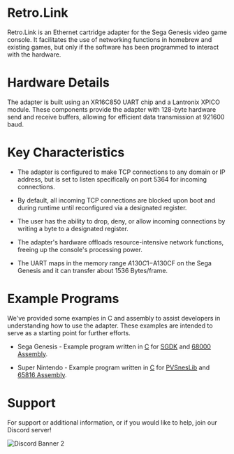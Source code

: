 # Retro.Link

Retro.Link is an Ethernet cartridge adapter for the Sega Genesis video game console. It facilitates the use of networking functions in homebrew and existing games, but only if the software has been programmed to interact with the hardware.

# Hardware Details
The adapter is built using an XR16C850 UART chip and a Lantronix XPICO module. These components provide the adapter with 128-byte hardware send and receive buffers, allowing for efficient data transmission at 921600 baud.

# Key Characteristics
* The adapter is configured to make TCP connections to any domain or IP address, but is set to listen specifically on port 5364 for incoming connections.

* By default, all incoming TCP connections are blocked upon boot and during runtime until reconfigured via a designated register.

* The user has the ability to drop, deny, or allow incoming connections by writing a byte to a designated register.

* The adapter's hardware offloads resource-intensive network functions, freeing up the console's processing power.

* The UART maps in the memory range $A130C1-$A130CF on the Sega Genesis and it can transfer about 1536 Bytes/frame.

# Example Programs
We've provided some examples in C and assembly to assist developers in understanding how to use the adapter. These examples are intended to serve as a starting point for further efforts.

* Sega Genesis - Example program written in [C](https://github.com/b1tsh1ft3r/retro.link/tree/main/sega/sgdk_example) for [SGDK](https://github.com/Stephane-D/SGDK) and [68000 Assembly](https://github.com/b1tsh1ft3r/retro.link/tree/main/sega/asm_example).

* Super Nintendo - Example program written in [C](https://github.com/b1tsh1ft3r/retro.link/tree/main/snes/example) for [PVSnesLib](https://github.com/alekmaul/pvsneslib) and [65816 Assembly](https://github.com/b1tsh1ft3r/retro.link/tree/main/snes/game_patches).

# Support
For support or additional information, or if you would like to help, join our Discord server!

![Discord Banner 2](https://discordapp.com/api/guilds/783087214162346024/widget.png?style=banner2)
